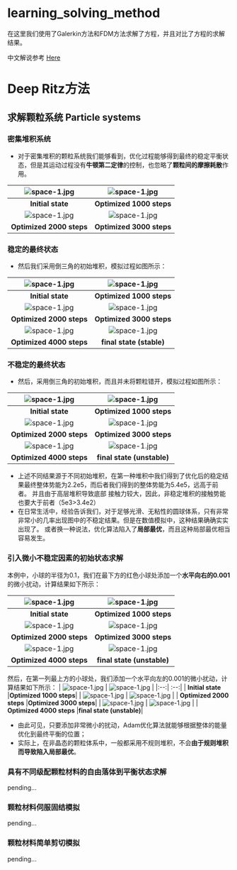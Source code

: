 # learning_solving_method
在这里我们使用了Galerkin方法和FDM方法求解了方程，并且对比了方程的求解结果。

中文解说参考 [Here](https://zhuanlan.zhihu.com/p/622256859)


# Deep Ritz方法

## 求解颗粒系统 Particle systems

### 密集堆积系统
- 对于密集堆积的颗粒系统我们能够看到，优化过程能够得到最终的稳定平衡状态，但是其运动过程没有**牛顿第二定律**的控制，也忽略了**颗粒间的摩擦耗散**作用。

| ![space-1.jpg](./deepRitz_particle/img/step_0.png) | ![space-1.jpg](./deepRitz_particle/img/step_1000.png) |
|:--:| :--:| 
| **Initial state** |**Optimized 1000 steps**|
| ![space-1.jpg](./deepRitz_particle/img/step_2000.png) | ![space-1.jpg](./deepRitz_particle/img/step_3000.png) |
| **Optimized 2000 steps** |**Optimized 3000 steps**|


### 稳定的最终状态
- 然后我们采用倒三角的初始堆积，模拟过程如图所示：

| ![space-1.jpg](./deepRitz_particle/img/stable_packing/step_0.png) | ![space-1.jpg](./deepRitz_particle/img/stable_packing/step_1000.png) |
|:--:| :--:| 
| **Initial state** |**Optimized 1000 steps**|
| ![space-1.jpg](./deepRitz_particle/img/stable_packing/step_2000.png) | ![space-1.jpg](./deepRitz_particle/img/stable_packing/step_3000.png) |
| **Optimized 2000 steps** |**Optimized 3000 steps**|
| ![space-1.jpg](./deepRitz_particle/img/stable_packing/step_4000.png) | ![space-1.jpg](./deepRitz_particle/img/stable_packing/step_5000.png) |
| **Optimized 4000 steps** |**final state (stable)**|

### 不稳定的最终状态
- 然后，采用倒三角的初始堆积，而且并未将颗粒错开，模拟过程如图所示：

| ![space-1.jpg](./deepRitz_particle/img/unstable_packing/step_0.png) | ![space-1.jpg](./deepRitz_particle/img/unstable_packing/step_1000.png) |
|:--:| :--:| 
| **Initial state** |**Optimized 1000 steps**|
| ![space-1.jpg](./deepRitz_particle/img/unstable_packing/step_2000.png) | ![space-1.jpg](./deepRitz_particle/img/unstable_packing/step_3000.png) |
| **Optimized 2000 steps** |**Optimized 3000 steps**|
| ![space-1.jpg](./deepRitz_particle/img/unstable_packing/step_4000.png) | ![space-1.jpg](./deepRitz_particle/img/unstable_packing/step_5000.png) |
| **Optimized 4000 steps** |**final state (unstable)**|

- 上述不同结果源于不同初始堆积，在第一种堆积中我们得到了优化后的稳定结果最终整体势能为2.2e5，而后者我们得到的整体势能为5.4e5，远高于前者。
并且由于高层堆积导致底部
接触力较大，因此，非稳定堆积的接触势能也要大于前者（5e3>3.4e2）
- 在日常生活中，经验告诉我们，对于足够光滑、无粘性的圆球体系，只有非常非常小的几率出现图中的不稳定结果。但是在数值模拟中，这种结果确确实实出现了。
或者换一种说法，优化算法陷入了**局部最优**，而且这种局部最优相当容易发生。

### 引入微小不稳定因素的初始状态求解
本例中，小球的半径为0.1，我们在最下方的红色小球处添加一个**水平向右的0.001**的微小扰动，计算结果如下所示：

| ![space-1.jpg](./deepRitz_particle/img/stable_packing_distrurbed_bottom/step_0.png) | ![space-1.jpg](./deepRitz_particle/img/stable_packing_distrurbed_bottom/step_1000.png) |
|:--:| :--:| 
| **Initial state** |**Optimized 1000 steps**|
| ![space-1.jpg](./deepRitz_particle/img/stable_packing_distrurbed_bottom/step_2000.png) | ![space-1.jpg](./deepRitz_particle/img/stable_packing_distrurbed_bottom/step_3000.png) |
| **Optimized 2000 steps** |**Optimized 3000 steps**|
| ![space-1.jpg](./deepRitz_particle/img/stable_packing_distrurbed_bottom/step_4000.png) | ![space-1.jpg](./deepRitz_particle/img/stable_packing_distrurbed_bottom/step_5000.png) |
| **Optimized 4000 steps** |**final state (unstable)**|

然后，在第一列最上方的小球处，我们添加一个水平向左的0.001的微小扰动，计算结果如下所示：
| ![space-1.jpg](./deepRitz_particle/img/stable_packing_distrurbed_top/step_0.png) | ![space-1.jpg](./deepRitz_particle/img/stable_packing_distrurbed_top/step_1000.png) |
|:--:| :--:| 
| **Initial state** |**Optimized 1000 steps**|
| ![space-1.jpg](./deepRitz_particle/img/stable_packing_distrurbed_top/step_2000.png) | ![space-1.jpg](./deepRitz_particle/img/stable_packing_distrurbed_top/step_3000.png) |
| **Optimized 2000 steps** |**Optimized 3000 steps**|
| ![space-1.jpg](./deepRitz_particle/img/stable_packing_distrurbed_top/step_4000.png) | ![space-1.jpg](./deepRitz_particle/img/stable_packing_distrurbed_top/step_5000.png) |
| **Optimized 4000 steps** |**final state (unstable)**|

- 由此可见，只要添加非常微小的扰动，Adam优化算法就能够根据整体的能量优化到最终平衡的位置；
- 实际上，在非晶态的颗粒体系中，一般都采用不规则堆积，不会**由于规则堆积而导致陷入局部最优**。

### 具有不同级配颗粒材料的自由落体到平衡状态求解
pending...

### 颗粒材料伺服固结模拟
pending...

### 颗粒材料简单剪切模拟
pending...